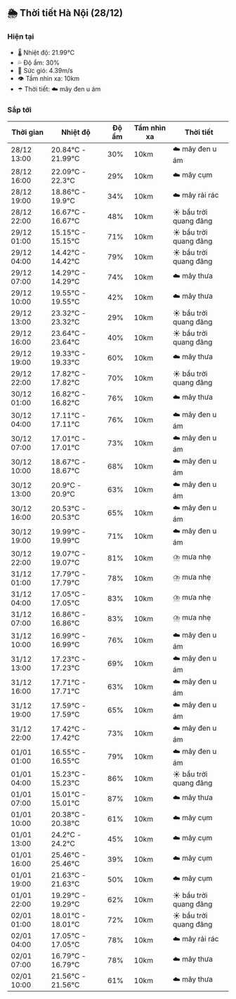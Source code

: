 ## 🌦️ Thời tiết Hà Nội (28/12)

### Hiện tại

- 🌡️ Nhiệt độ: 21.99℃
- 💦 Độ ẩm: 30%
- 💨 Sức gió: 4.39m/s
- 👁️ Tầm nhìn xa: 10km
- ☂️ Thời tiết: ☁️ mây đen u ám

### Sắp tới

| Thời gian | Nhiệt độ | Độ ẩm | Tầm nhìn xa | Thời tiết |
| --- | --- | --- | --- | --- |
| 28/12 13:00 | 20.84℃ - 21.99℃ | 30% | 10km | ☁️ mây đen u ám |
| 28/12 16:00 | 22.09℃ - 22.3℃ | 29% | 10km | ☁️ mây cụm |
| 28/12 19:00 | 18.86℃ - 19.9℃ | 34% | 10km | ☁️ mây rải rác |
| 28/12 22:00 | 16.67℃ - 16.67℃ | 48% | 10km | ☀️ bầu trời quang đãng |
| 29/12 01:00 | 15.15℃ - 15.15℃ | 71% | 10km | ☀️ bầu trời quang đãng |
| 29/12 04:00 | 14.42℃ - 14.42℃ | 79% | 10km | ☀️ bầu trời quang đãng |
| 29/12 07:00 | 14.29℃ - 14.29℃ | 74% | 10km | ☁️ mây thưa |
| 29/12 10:00 | 19.55℃ - 19.55℃ | 42% | 10km | ☁️ mây thưa |
| 29/12 13:00 | 23.32℃ - 23.32℃ | 29% | 10km | ☀️ bầu trời quang đãng |
| 29/12 16:00 | 23.64℃ - 23.64℃ | 40% | 10km | ☀️ bầu trời quang đãng |
| 29/12 19:00 | 19.33℃ - 19.33℃ | 60% | 10km | ☁️ mây thưa |
| 29/12 22:00 | 17.82℃ - 17.82℃ | 70% | 10km | ☀️ bầu trời quang đãng |
| 30/12 01:00 | 16.82℃ - 16.82℃ | 76% | 10km | ☁️ mây thưa |
| 30/12 04:00 | 17.11℃ - 17.11℃ | 76% | 10km | ☁️ mây đen u ám |
| 30/12 07:00 | 17.01℃ - 17.01℃ | 73% | 10km | ☁️ mây đen u ám |
| 30/12 10:00 | 18.67℃ - 18.67℃ | 68% | 10km | ☁️ mây đen u ám |
| 30/12 13:00 | 20.9℃ - 20.9℃ | 63% | 10km | ☁️ mây đen u ám |
| 30/12 16:00 | 20.53℃ - 20.53℃ | 65% | 10km | ☁️ mây đen u ám |
| 30/12 19:00 | 19.99℃ - 19.99℃ | 71% | 10km | ☁️ mây đen u ám |
| 30/12 22:00 | 19.07℃ - 19.07℃ | 81% | 10km | ⛈️ mưa nhẹ |
| 31/12 01:00 | 17.79℃ - 17.79℃ | 78% | 10km | ⛈️ mưa nhẹ |
| 31/12 04:00 | 17.05℃ - 17.05℃ | 83% | 10km | ⛈️ mưa nhẹ |
| 31/12 07:00 | 16.86℃ - 16.86℃ | 83% | 10km | ⛈️ mưa nhẹ |
| 31/12 10:00 | 16.99℃ - 16.99℃ | 76% | 10km | ☁️ mây đen u ám |
| 31/12 13:00 | 17.23℃ - 17.23℃ | 69% | 10km | ☁️ mây đen u ám |
| 31/12 16:00 | 17.71℃ - 17.71℃ | 63% | 10km | ☁️ mây đen u ám |
| 31/12 19:00 | 17.59℃ - 17.59℃ | 65% | 10km | ☁️ mây đen u ám |
| 31/12 22:00 | 17.42℃ - 17.42℃ | 73% | 10km | ☁️ mây đen u ám |
| 01/01 01:00 | 16.55℃ - 16.55℃ | 79% | 10km | ☁️ mây đen u ám |
| 01/01 04:00 | 15.23℃ - 15.23℃ | 86% | 10km | ☀️ bầu trời quang đãng |
| 01/01 07:00 | 15.01℃ - 15.01℃ | 87% | 10km | ☁️ mây thưa |
| 01/01 10:00 | 20.38℃ - 20.38℃ | 61% | 10km | ☁️ mây cụm |
| 01/01 13:00 | 24.2℃ - 24.2℃ | 45% | 10km | ☁️ mây cụm |
| 01/01 16:00 | 25.46℃ - 25.46℃ | 39% | 10km | ☁️ mây cụm |
| 01/01 19:00 | 21.63℃ - 21.63℃ | 50% | 10km | ☁️ mây cụm |
| 01/01 22:00 | 19.29℃ - 19.29℃ | 62% | 10km | ☀️ bầu trời quang đãng |
| 02/01 01:00 | 18.01℃ - 18.01℃ | 72% | 10km | ☀️ bầu trời quang đãng |
| 02/01 04:00 | 17.05℃ - 17.05℃ | 78% | 10km | ☁️ mây rải rác |
| 02/01 07:00 | 16.79℃ - 16.79℃ | 78% | 10km | ☁️ mây thưa |
| 02/01 10:00 | 21.56℃ - 21.56℃ | 61% | 10km | ☁️ mây thưa |
